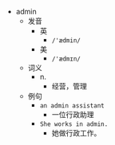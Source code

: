 - admin
  - 发音
    - 英
      - `/'ædmin/`
    - 美
      - `/'ædmɪn/`
  - 词义
    - n.
      - 经营，管理
  - 例句
    - `an admin assistant`
      - 一位行政助理
    - `She works in admin.`
      - 她做行政工作。

